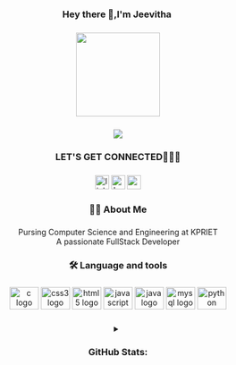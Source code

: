 <h3 align="center">Hey there 👋,I'm Jeevitha ️</h3>

###

<div align="center">
  <img height="150" src="https://camo.githubusercontent.com/374987f773148e46b1851b9e3bc4bf71b182562dd002620ef3e4263cb3997130/68747470733a2f2f6d69726f2e6d656469756d2e636f6d2f6d61782f3837352f312a7164415731546a434e353768316c6275757a766368672e676966"  />
</div>

###

<div align="center">
  <img src="https://visitor-badge.laobi.icu/badge?page_id=Jeevitha-2004.Jeevitha-2004&left_color=purple"  />
</div>

###


<h3 align="center">LET'S GET CONNECTED🤍🤳🏻 </h3>

###

<div align="center">
  <img src="https://img.shields.io/static/v1?message=LinkedIn&logo=linkedin&label=&color=0077B5&logoColor=white&labelColor=&style=for-the-badge" height="25" alt="linkedin logo"  />
  <img src="https://img.shields.io/static/v1?message=HackerRank&logo=hackerrank&label=&color=2EC866&logoColor=white&labelColor=&style=for-the-badge" height="25" alt="hackerrank logo"  />
  <img src="https://img.shields.io/static/v1?message=Gmail&logo=gmail&label=&color=D14836&logoColor=white&labelColor=&style=for-the-badge" height="25" alt="gmail logo"  />
</div>

###

<h3 align="center">👩‍💻 About Me</h3>

###

<p align="center">Pursing Computer Science and Engineering at KPRIET <br>    A passionate FullStack Developer</p>

###

<h3 align="center">🛠 Language and tools</h3>

###

<div align="center">
  <img src="https://cdn.jsdelivr.net/gh/devicons/devicon/icons/c/c-original.svg" height="40" width="52" alt="c logo"  />
  <img src="https://cdn.jsdelivr.net/gh/devicons/devicon/icons/css3/css3-original.svg" height="40" width="52" alt="css3 logo"  />
  <img src="https://cdn.jsdelivr.net/gh/devicons/devicon/icons/html5/html5-original.svg" height="40" width="52" alt="html5 logo"  />
  <img src="https://cdn.jsdelivr.net/gh/devicons/devicon/icons/javascript/javascript-original.svg" height="40" width="52" alt="javascript logo"  />
  <img src="https://cdn.jsdelivr.net/gh/devicons/devicon/icons/java/java-original.svg" height="40" width="52" alt="java logo"  />
  <img src="https://cdn.jsdelivr.net/gh/devicons/devicon/icons/mysql/mysql-original.svg" height="40" width="52" alt="mysql logo"  />
  <img src="https://cdn.jsdelivr.net/gh/devicons/devicon/icons/python/python-original.svg" height="40" width="52" alt="python logo"  />
</div>

###

<div align="center">
<details>
<summary> <h3> GitHub Stats: </h3> </summary>

![](https://github-readme-stats.vercel.app/api?username=Jeevitha-2004&theme=dark&hide_border=false&include_all_commits=false&count_private=false)<br/>
![](https://github-readme-streak-stats.herokuapp.com/?user=Jeevitha-2004&theme=dark&hide_border=false)<br/>
![](https://github-readme-stats.vercel.app/api/top-langs/?username=Jeevitha-2004&theme=dark&hide_border=false&include_all_commits=false&count_private=false&layout=compact)

---





</details>

</div>



